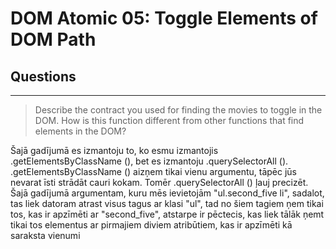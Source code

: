 # DOM Atomic 05: Toggle Elements of DOM Path

## Questions

---

> Describe the contract you used for finding the movies to toggle in the DOM. How is this function different from other functions that find elements in the DOM?

Šajā gadījumā es izmantoju to, ko esmu izmantojis .getElementsByClassName (), bet es izmantoju .querySelectorAll (). .getElementsByClassName () aizņem tikai vienu argumentu, tāpēc jūs nevarat īsti strādāt cauri kokam. Tomēr .querySelectorAll () ļauj precizēt. Šajā gadījumā argumentam, kuru mēs ievietojām "ul.second_five li", sadalot, tas liek datoram atrast visus tagus ar klasi "ul", tad no šiem tagiem ņem tikai tos, kas ir apzīmēti ar "second_five", atstarpe ir pēctecis, kas liek tālāk ņemt tikai tos elementus ar pirmajiem diviem atribūtiem, kas ir apzīmēti kā saraksta vienumi